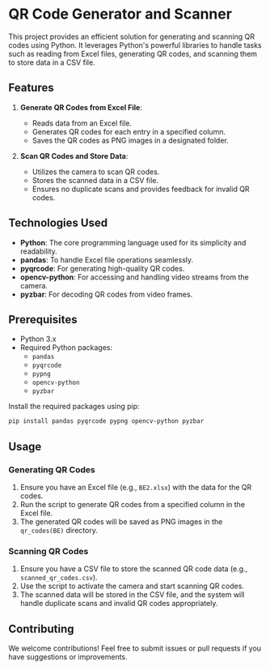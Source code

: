 


# QR Code Generator and Scanner

This project provides an efficient solution for generating and scanning QR codes using Python. It leverages Python's powerful libraries to handle tasks such as reading from Excel files, generating QR codes, and scanning them to store data in a CSV file.

## Features

1. **Generate QR Codes from Excel File**:
   - Reads data from an Excel file.
   - Generates QR codes for each entry in a specified column.
   - Saves the QR codes as PNG images in a designated folder.

2. **Scan QR Codes and Store Data**:
   - Utilizes the camera to scan QR codes.
   - Stores the scanned data in a CSV file.
   - Ensures no duplicate scans and provides feedback for invalid QR codes.

## Technologies Used

- **Python**: The core programming language used for its simplicity and readability.
- **pandas**: To handle Excel file operations seamlessly.
- **pyqrcode**: For generating high-quality QR codes.
- **opencv-python**: For accessing and handling video streams from the camera.
- **pyzbar**: For decoding QR codes from video frames.

## Prerequisites

- Python 3.x
- Required Python packages:
  - `pandas`
  - `pyqrcode`
  - `pypng`
  - `opencv-python`
  - `pyzbar`

Install the required packages using pip:

```sh
pip install pandas pyqrcode pypng opencv-python pyzbar
```

## Usage

### Generating QR Codes

1. Ensure you have an Excel file (e.g., `BE2.xlsx`) with the data for the QR codes.
2. Run the script to generate QR codes from a specified column in the Excel file.
3. The generated QR codes will be saved as PNG images in the `qr_codes(BE)` directory.

### Scanning QR Codes

1. Ensure you have a CSV file to store the scanned QR code data (e.g., `scanned_qr_codes.csv`).
2. Use the script to activate the camera and start scanning QR codes.
3. The scanned data will be stored in the CSV file, and the system will handle duplicate scans and invalid QR codes appropriately.

## Contributing

We welcome contributions! Feel free to submit issues or pull requests if you have suggestions or improvements.

